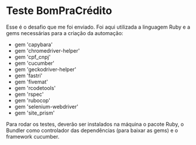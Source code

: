 # Teste BomPraCrédito

Esse é o desafio que me foi enviado.
Foi aqui utilizada a linguagem Ruby e a gems necessárias para a criação da automação:

- gem 'capybara'
- gem 'chromedriver-helper'
- gem 'cpf_cnpj'
- gem 'cucumber'
- gem 'geckodriver-helper'
- gem 'fastri'
- gem 'fivemat'
- gem 'rcodetools'
- gem 'rspec'
- gem 'rubocop'
- gem 'selenium-webdriver'
- gem 'site_prism'

Para rodar os testes, deverão ser instalados na máquina o pacote Ruby, o Bundler como controlador das dependências
(para baixar as gems) e o framework cucumber.

